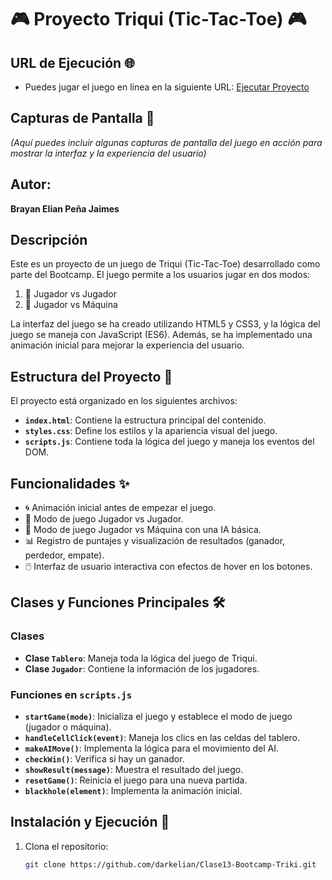 # 🎮 Proyecto Triqui (Tic-Tac-Toe) 🎮
## URL de Ejecución 🌐
- Puedes jugar el juego en línea en la siguiente URL: [Ejecutar Proyecto](https://darkelian.github.io/Clase13-Bootcamp-Triki/)

## Capturas de Pantalla 📸
*(Aquí puedes incluir algunas capturas de pantalla del juego en acción para mostrar la interfaz y la experiencia del usuario)*

## Autor:
**Brayan Elian Peña Jaimes**

## Descripción
Este es un proyecto de un juego de Triqui (Tic-Tac-Toe) desarrollado como parte del Bootcamp. El juego permite a los usuarios jugar en dos modos:
1. 👫 Jugador vs Jugador
2. 🤖 Jugador vs Máquina

La interfaz del juego se ha creado utilizando HTML5 y CSS3, y la lógica del juego se maneja con JavaScript (ES6). Además, se ha implementado una animación inicial para mejorar la experiencia del usuario.

## Estructura del Proyecto 📁
El proyecto está organizado en los siguientes archivos:

- **`index.html`**: Contiene la estructura principal del contenido.
- **`styles.css`**: Define los estilos y la apariencia visual del juego.
- **`scripts.js`**: Contiene toda la lógica del juego y maneja los eventos del DOM.

## Funcionalidades ✨
- 🌀 Animación inicial antes de empezar el juego.
- 👫 Modo de juego Jugador vs Jugador.
- 🤖 Modo de juego Jugador vs Máquina con una IA básica.
- 📊 Registro de puntajes y visualización de resultados (ganador, perdedor, empate).
- 🖱️ Interfaz de usuario interactiva con efectos de hover en los botones.

## Clases y Funciones Principales 🛠️

### Clases
- **Clase `Tablero`**: Maneja toda la lógica del juego de Triqui.
- **Clase `Jugador`**: Contiene la información de los jugadores.

### Funciones en `scripts.js`
- **`startGame(mode)`**: Inicializa el juego y establece el modo de juego (jugador o máquina).
- **`handleCellClick(event)`**: Maneja los clics en las celdas del tablero.
- **`makeAIMove()`**: Implementa la lógica para el movimiento del AI.
- **`checkWin()`**: Verifica si hay un ganador.
- **`showResult(message)`**: Muestra el resultado del juego.
- **`resetGame()`**: Reinicia el juego para una nueva partida.
- **`blackhole(element)`**: Implementa la animación inicial.

## Instalación y Ejecución 🚀
1. Clona el repositorio:
   ```bash
   git clone https://github.com/darkelian/Clase13-Bootcamp-Triki.git
